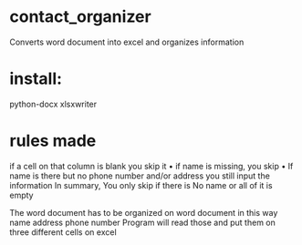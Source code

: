 # contact_organizer
Converts word document into excel and organizes information

# install:
python-docx
xlsxwriter

# rules made 
if a cell on that column is blank you skip it
•	if name is missing, you skip
•	If name is there but no phone number and/or address you still input the information
In summary, You only skip if there is No name or all of it is empty

The word document has to be organized on word document in this way
  name
  address 
  phone number
Program will read those and put them on three different cells on excel
